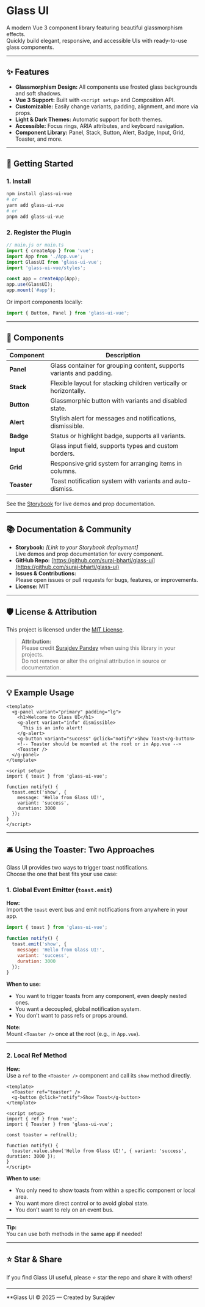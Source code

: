 # Glass UI

A modern Vue 3 component library featuring beautiful glassmorphism effects.  
Quickly build elegant, responsive, and accessible UIs with ready-to-use glass components.

---

## ✨ Features

- **Glassmorphism Design:** All components use frosted glass backgrounds and soft shadows.
- **Vue 3 Support:** Built with `<script setup>` and Composition API.
- **Customizable:** Easily change variants, padding, alignment, and more via props.
- **Light & Dark Themes:** Automatic support for both themes.
- **Accessible:** Focus rings, ARIA attributes, and keyboard navigation.
- **Component Library:** Panel, Stack, Button, Alert, Badge, Input, Grid, Toaster, and more.

---

## 🚀 Getting Started

### 1. Install

```bash
npm install glass-ui-vue
# or
yarn add glass-ui-vue
# or
pnpm add glass-ui-vue
```

### 2. Register the Plugin

```js
// main.js or main.ts
import { createApp } from 'vue';
import App from './App.vue';
import GlassUI from 'glass-ui-vue';
import 'glass-ui-vue/styles';

const app = createApp(App);
app.use(GlassUI);
app.mount('#app');
```

Or import components locally:

```js
import { Button, Panel } from 'glass-ui-vue';
```

---

## 🧩 Components

| Component | Description |
|-----------|-------------|
| **Panel** | Glass container for grouping content, supports variants and padding. |
| **Stack** | Flexible layout for stacking children vertically or horizontally. |
| **Button** | Glassmorphic button with variants and disabled state. |
| **Alert** | Stylish alert for messages and notifications, dismissible. |
| **Badge** | Status or highlight badge, supports all variants. |
| **Input** | Glass input field, supports types and custom borders. |
| **Grid** | Responsive grid system for arranging items in columns. |
| **Toaster** | Toast notification system with variants and auto-dismiss. |

See the [Storybook](#storybook) for live demos and prop documentation.

---

## 📚 Documentation & Community

- **Storybook:** _[Link to your Storybook deployment]_  
  Live demos and prop documentation for every component.
- **GitHub Repo:** [https://github.com/suraj-bharti/glass-ui](https://github.com/suraj-bharti/glass-ui)
- **Issues & Contributions:**  
  Please open issues or pull requests for bugs, features, or improvements.
- **License:** MIT

---

## 🛡️ License & Attribution

This project is licensed under the [MIT License](./LICENSE).

> **Attribution:**  
> Please credit [Surajdev Pandey](https://github.com/suraj-bharti) when using this library in your projects.  
> Do not remove or alter the original attribution in source or documentation.

---

## 💡 Example Usage

```vue
<template>
  <g-panel variant="primary" padding="lg">
    <h1>Welcome to Glass UI</h1>
    <g-alert variant="info" dismissible>
      This is an info alert!
    </g-alert>
    <g-button variant="success" @click="notify">Show Toast</g-button>
    <!-- Toaster should be mounted at the root or in App.vue -->
    <Toaster />
  </g-panel>
</template>

<script setup>
import { toast } from 'glass-ui-vue';

function notify() {
  toast.emit('show', {
    message: 'Hello from Glass UI!',
    variant: 'success',
    duration: 3000
  });
}
</script>
```

---

## 🛎️ Using the Toaster: Two Approaches

Glass UI provides two ways to trigger toast notifications.  
Choose the one that best fits your use case:

### 1. Global Event Emitter (`toast.emit`)

**How:**  
Import the `toast` event bus and emit notifications from anywhere in your app.

```js
import { toast } from 'glass-ui-vue';

function notify() {
  toast.emit('show', {
    message: 'Hello from Glass UI!',
    variant: 'success',
    duration: 3000
  });
}
```

**When to use:**  
- You want to trigger toasts from any component, even deeply nested ones.
- You want a decoupled, global notification system.
- You don’t want to pass refs or props around.

**Note:**  
Mount `<Toaster />` once at the root (e.g., in `App.vue`).
 
---

### 2. Local Ref Method

**How:**  
Use a `ref` to the `<Toaster />` component and call its `show` method directly.

```vue
<template>
  <Toaster ref="toaster" />
  <g-button @click="notify">Show Toast</g-button>
</template>

<script setup>
import { ref } from 'vue';
import { Toaster } from 'glass-ui-vue';

const toaster = ref(null);

function notify() {
  toaster.value.show('Hello from Glass UI!', { variant: 'success', duration: 3000 });
}
</script>
```

**When to use:**  
- You only need to show toasts from within a specific component or local area.
- You want more direct control or to avoid global state.
- You don’t want to rely on an event bus.

---

**Tip:**  
You can use both methods in the same app if needed!

---

## ⭐️ Star & Share

If you find Glass UI useful, please ⭐️ star the repo and share it with others!

---

**Glass UI &copy; 2025 — Created by Surajdev
